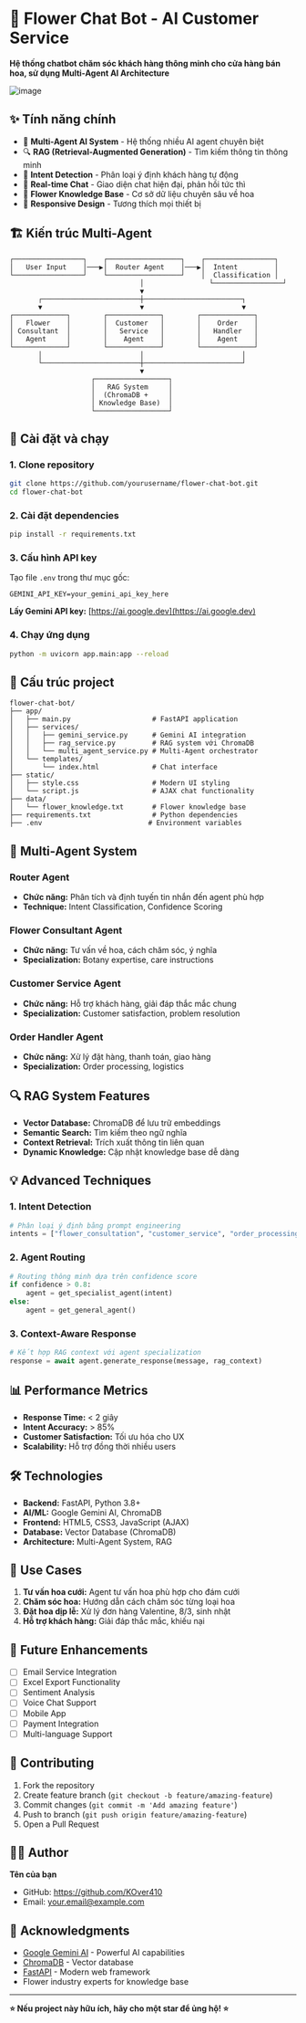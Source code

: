 # 🌸 Flower Chat Bot - AI Customer Service
**Hệ thống chatbot chăm sóc khách hàng thông minh cho cửa hàng bán hoa, sử dụng Multi-Agent AI Architecture**

![image](https://github.com/user-attachments/assets/e9cf92e3-9553-4847-beff-80cccf0b5845)

## ✨ Tính năng chính

- 🤖 **Multi-Agent AI System** - Hệ thống nhiều AI agent chuyên biệt
- 🔍 **RAG (Retrieval-Augmented Generation)** - Tìm kiếm thông tin thông minh
- 🎯 **Intent Detection** - Phân loại ý định khách hàng tự động
- 💬 **Real-time Chat** - Giao diện chat hiện đại, phản hồi tức thì
- 🌺 **Flower Knowledge Base** - Cơ sở dữ liệu chuyên sâu về hoa
- 📱 **Responsive Design** - Tương thích mọi thiết bị

## 🏗️ Kiến trúc Multi-Agent

```
┌─────────────────┐    ┌──────────────────┐    ┌─────────────────┐
│   User Input    │───▶│  Router Agent    │───▶│  Intent         │
└─────────────────┘    └──────────────────┘    │  Classification │
                                │                └─────────────────┘
                                ▼
       ┌────────────────────────┼────────────────────────┐
       ▼                        ▼                        ▼
┌─────────────┐        ┌─────────────┐        ┌─────────────┐
│   Flower    │        │  Customer   │        │    Order    │
│ Consultant  │        │   Service   │        │   Handler   │
│   Agent     │        │    Agent    │        │    Agent    │
└─────────────┘        └─────────────┘        └─────────────┘
       │                        │                        │
       └────────────────────────┼────────────────────────┘
                                ▼
                    ┌──────────────────┐
                    │   RAG System     │
                    │  (ChromaDB +     │
                    │ Knowledge Base)  │
                    └──────────────────┘
```

## 🚀 Cài đặt và chạy

### 1. Clone repository

```bash
git clone https://github.com/yourusername/flower-chat-bot.git
cd flower-chat-bot
```

### 2. Cài đặt dependencies

```bash
pip install -r requirements.txt
```

### 3. Cấu hình API key

Tạo file `.env` trong thư mục gốc:

```env
GEMINI_API_KEY=your_gemini_api_key_here
```

**Lấy Gemini API key:** [https://ai.google.dev](https://ai.google.dev)

### 4. Chạy ứng dụng

```bash
python -m uvicorn app.main:app --reload
```

## 📁 Cấu trúc project

```
flower-chat-bot/
├── app/
│   ├── main.py                    # FastAPI application
│   ├── services/
│   │   ├── gemini_service.py      # Gemini AI integration
│   │   ├── rag_service.py         # RAG system với ChromaDB
│   │   └── multi_agent_service.py # Multi-Agent orchestrator
│   └── templates/
│       └── index.html             # Chat interface
├── static/
│   ├── style.css                  # Modern UI styling
│   └── script.js                  # AJAX chat functionality
├── data/
│   └── flower_knowledge.txt       # Flower knowledge base
├── requirements.txt               # Python dependencies
├── .env                          # Environment variables
```

## 🤖 Multi-Agent System

### Router Agent
- **Chức năng:** Phân tích và định tuyến tin nhắn đến agent phù hợp
- **Technique:** Intent Classification, Confidence Scoring

### Flower Consultant Agent
- **Chức năng:** Tư vấn về hoa, cách chăm sóc, ý nghĩa
- **Specialization:** Botany expertise, care instructions

### Customer Service Agent
- **Chức năng:** Hỗ trợ khách hàng, giải đáp thắc mắc chung
- **Specialization:** Customer satisfaction, problem resolution

### Order Handler Agent
- **Chức năng:** Xử lý đặt hàng, thanh toán, giao hàng
- **Specialization:** Order processing, logistics

## 🔍 RAG System Features

- **Vector Database:** ChromaDB để lưu trữ embeddings
- **Semantic Search:** Tìm kiếm theo ngữ nghĩa
- **Context Retrieval:** Trích xuất thông tin liên quan
- **Dynamic Knowledge:** Cập nhật knowledge base dễ dàng

## 💡 Advanced Techniques

### 1. Intent Detection
```python
# Phân loại ý định bằng prompt engineering
intents = ["flower_consultation", "customer_service", "order_processing"]
```

### 2. Agent Routing
```python
# Routing thông minh dựa trên confidence score
if confidence > 0.8:
    agent = get_specialist_agent(intent)
else:
    agent = get_general_agent()
```

### 3. Context-Aware Response
```python
# Kết hợp RAG context với agent specialization
response = await agent.generate_response(message, rag_context)
```

## 📊 Performance Metrics

- **Response Time:** < 2 giây
- **Intent Accuracy:** > 85%
- **Customer Satisfaction:** Tối ưu hóa cho UX
- **Scalability:** Hỗ trợ đồng thời nhiều users

## 🛠️ Technologies

- **Backend:** FastAPI, Python 3.8+
- **AI/ML:** Google Gemini AI, ChromaDB
- **Frontend:** HTML5, CSS3, JavaScript (AJAX)
- **Database:** Vector Database (ChromaDB)
- **Architecture:** Multi-Agent System, RAG

## 🎯 Use Cases

1. **Tư vấn hoa cưới:** Agent tư vấn hoa phù hợp cho đám cưới
2. **Chăm sóc hoa:** Hướng dẫn cách chăm sóc từng loại hoa
3. **Đặt hoa dịp lễ:** Xử lý đơn hàng Valentine, 8/3, sinh nhật
4. **Hỗ trợ khách hàng:** Giải đáp thắc mắc, khiếu nại

## 🔮 Future Enhancements

- [ ] Email Service Integration
- [ ] Excel Export Functionality  
- [ ] Sentiment Analysis
- [ ] Voice Chat Support
- [ ] Mobile App
- [ ] Payment Integration
- [ ] Multi-language Support

## 🤝 Contributing

1. Fork the repository
2. Create feature branch (`git checkout -b feature/amazing-feature`)
3. Commit changes (`git commit -m 'Add amazing feature'`)
4. Push to branch (`git push origin feature/amazing-feature`)
5. Open a Pull Request

## 👨‍💻 Author

**Tên của bạn**
- GitHub: https://github.com/KOver410
- Email: your.email@example.com

## 🙏 Acknowledgments

- [Google Gemini AI](https://ai.google.dev) - Powerful AI capabilities
- [ChromaDB](https://www.trychroma.com) - Vector database
- [FastAPI](https://fastapi.tiangolo.com) - Modern web framework
- Flower industry experts for knowledge base

---

**⭐ Nếu project này hữu ích, hãy cho một star để ủng hộ! ⭐**
